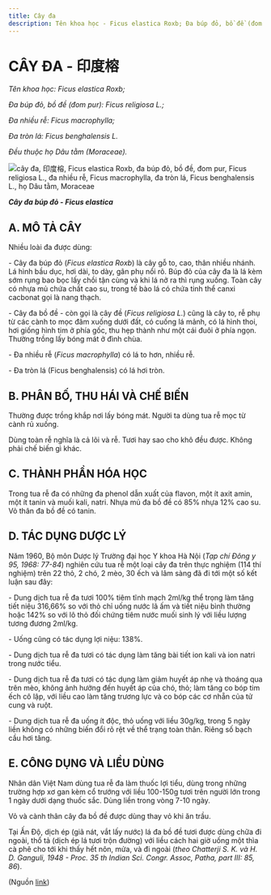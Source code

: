 ```yaml
---
title: Cây đa
description: Tên khoa học - Ficus elastica Roxb; Đa búp đỏ, bồ đề (đom pur) - Ficus religiosa L.; Đa nhiều rễ- Ficus macrophylla; Đa tròn lá - Ficus benghalensis L.. Đều thuộc họ Dâu tằm (Moraceae).
---
```

# CÂY ĐA - 印度榕

*Tên khoa học: Ficus elastica Roxb;*

*Đa búp đỏ, bồ đề (đom pur): Ficus religiosa L.;*

*Đa nhiều rễ: Ficus macrophylla;*

*Đa tròn lá: Ficus benghalensis L.*

*Đều thuộc họ Dâu tằm (Moraceae).*

![cây đa, 印度榕, Ficus elastica Roxb, đa búp đỏ, bồ đề, đom pur, Ficus religiosa L., đa nhiều rễ, Ficus macrophylla, đa tròn lá, Ficus benghalensis L., họ Dâu tằm, Moraceae](/imgs/do-tat-loi/ctvvtvn/cay-da.jpg)

***Cây đa búp đỏ - Ficus elastica***

## A. MÔ TẢ CÂY

Nhiều loài đa được dùng:

\- Cây đa búp đỏ (*Ficus elastica Roxb*) là cây gỗ to, cao, thân nhiều nhánh. Lá hình bầu dục, hơi dài, to dày, gân phụ nổi rõ. Búp đỏ của cây đa là lá kèm sớm rụng bao bọc lấy chồi tận cùng và khi lá nở ra thì rụng xuống. Toàn cây có nhựa mủ chứa chất cao su, trong tế bào lá có chứa tinh thể canxi cacbonat gọi là nang thạch.

\- Cây đa bồ đề - còn gọi là cây đề (*Ficus religiosa L.*) cũng là cây to, rễ phụ từ các cành to mọc đâm xuống dưới đất, có cuống lá mảnh, có lá hình thoi, hơi giống hình tim ở phía gốc, thu hẹp thành như một cái đuôi ở phía ngọn. Thường trồng lấy bóng mát ở đình chùa.

\- Đa nhiều rễ (*Ficus macrophylla*) có lá to hơn, nhiều rễ.

\- Đa tròn lá (Ficus benghalensis) có lá hơi tròn.

## B. PHÂN BỐ, THU HÁI VÀ CHẾ BIẾN

Thường được trồng khắp nơi lấy bóng mát. Người ta dùng tua rễ mọc từ cành rủ xuống.

Dùng toàn rễ nghĩa là cả lõi và rễ. Tươi hay sao cho khô đều được. Không phải chế biến gì khác.

## C. THÀNH PHẦN HÓA HỌC

Trong tua rễ đa có những đa phenol dẫn xuất của flavon, một ít axit amin, một ít tanin và muối kali, natri. Nhựa mủ đa bồ đề có 85% nhựa 12% cao su. Vỏ thân đa bồ đề có tanin.

## D. TÁC DỤNG DƯỢC LÝ

Năm 1960, Bộ môn Dược lý Trường đại học Y khoa Hà Nội (*Tạp chí Đông y 95, 1968: 77-84*) nghiên cứu tua rễ một loại cây đa trên thực nghiệm (114 thí nghiệm) trên 22 thỏ, 2 chó, 2 mèo, 30 ếch và lâm sàng đã đi tới một số kết luận sau đây:

\- Dung dịch tua rễ đa tươi 100% tiêm tĩnh mạch 2ml/kg thể trọng làm tăng tiết niệu 316,66% so với thỏ chỉ uống nước lã ấm và tiết niệu bình thường hoặc 142% so với lô thỏ đối chứng tiêm nước muối sinh lý với liều lượng tương đương 2ml/kg.

\- Uống cũng có tác dụng lợi niệu: 138%.

\- Dung dịch tua rễ đa tươi có tác dụng làm tăng bài tiết ion kali và ion natri trong nước tiểu.

\- Dung dịch tua rễ đa tươi có tác dụng làm giảm huyết áp nhẹ và thoáng qua trên mèo, không ảnh hưởng đến huyết áp của chó, thỏ; làm tăng co bóp tim ếch cô lập, với liều cao làm tăng trương lực và co bóp các cơ nhẵn của tử cung và ruột.

\- Dung dịch tua rễ đa uống ít độc, thỏ uống với liều 30g/kg, trong 5 ngày liền không có những biến đổi rõ rệt về thể trạng toàn thân. Riêng số bạch cầu hơi tăng.

## E. CÔNG DỤNG VÀ LIỀU DÙNG

Nhân dân Việt Nam dùng tua rễ đa làm thuốc lợi tiểu, dùng trong những trường hợp xơ gan kèm cổ trướng với liều 100-150g tươi trên người lớn trong 1 ngày dưới dạng thuốc sắc. Dùng liền trong vòng 7-10 ngày.

Vỏ và cành thân cây đa bồ đề được dùng thay vỏ khi ăn trầu.

Tại Ấn Độ, dịch ép (giã nát, vắt lấy nước) lá đa bồ đề tươi được dùng chữa đi ngoài, thổ tả (dịch ép lá tươi trộn đường) với liều cách hai giờ uống một thìa cà phê cho tới khi thấy hết nôn, mửa, và đi ngoài (*theo Chatterji S. K. và H. D. Ganguli, 1948 - Proc. 35 th Indian Sci. Congr. Assoc, Patha, part III: 85, 86*).

(Nguồn <a href="http://www.thuocvuonnha.com/nhung-cay-thuoc-va-vi-thuoc-viet-nam/ket-qua-tra-cuu/cay-da" target="_blank">link</a>)
